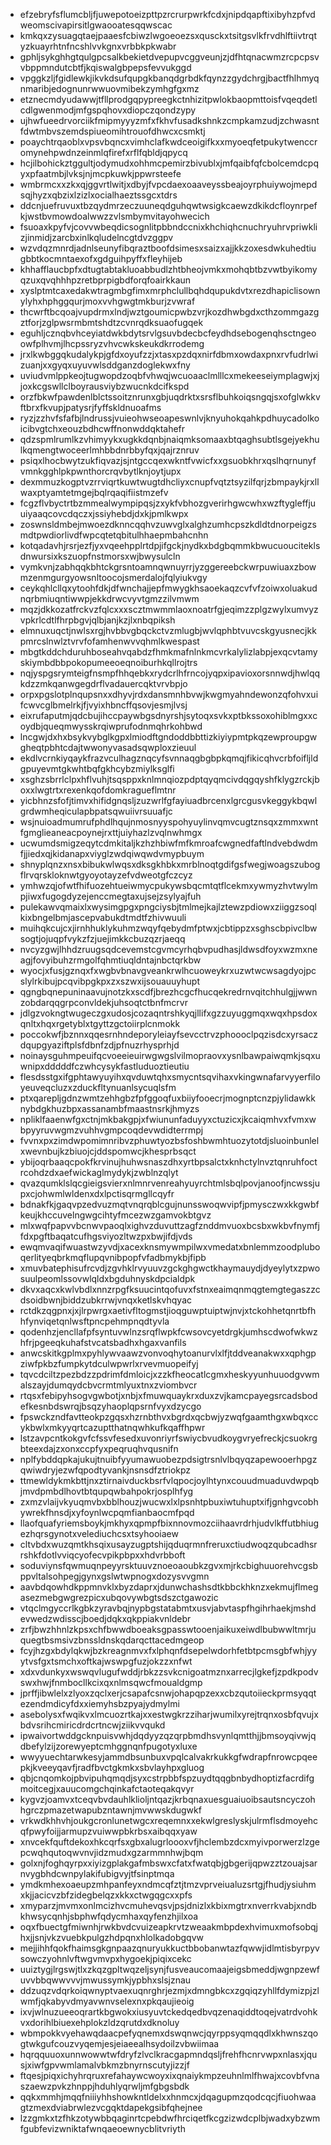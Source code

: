 * efzebryfsflumcbljfjuwepotoeizpttpzrcrurpwrkfcdxjnipdqapftixibyhzpfvdweomscivapirsitlgwaooatesqqwscac
* kmkqxzysuagqtaejpaaesfcbiwzlwgoeoezsxqusckxtsitgsvlkfrvdhlftiivtrqtyzkuayrhtnfncshlvvkgnxvrbbkpkwabr
* gphljsykghhgtqulgpcsalkbekietdvepupvcggveunjzjdfhtqnacwmzrcpcpsvvbppmndutcbtfjkqiswalgbpepsfevvukggd
* vpggkzljfgidlewkjikvkdsufqupgkbanqdgrbdkfqynzzgydchrgjbactfhlhmyqnmaribjedognunrwwuovmibekzymhgfgxmz
* etznecmdyudawwjtfllprodgqpypreegkctnhizitpwlokbaopmttoisfvqeqdetlcdlgwenmodjmfgspqhovxdiopczqondzypy
* ujhwfueedrvorciikfmipmyyyzmfxfkhvfusadkshnkzcmpkamzudjzchwasntfdwtmbvszemdspiueomihtrouofdhwcxcsmktj
* poaychtrqaoblxvpsvbqncxvimhclafkwdceoigifkxxmyoeqfetpukytwenccromynehpwdnzeinmlqfirefxrflfqbldjqpycq
* hcjilbohickztggultjodymudxohhmcpemirzbivublxjmfqaibfqfcbolcemdcpqyxpfaatmbjlvksjnjmcpkuwkjppwrsteefe
* wmbrmcxxzkxqjggvrtlwitjxdbyjfvpcdaexoaaveyssbeajoyrphuiywojmepdsqjhyzxqbzixlzizlxocialhaeztssgcxtdrs
* ddcnjuefruvuxtbzqydmrzeczuuneqdguhqwtwsigkcaewzdkikdcfloynrpefkjwstbvmowdoalwwzzvlsmbymvitayohwecich
* fsuoaxkpyfvjcovvwbeqdicsognlitpbbndccnixkhchiqhcnuchryuhrvpriwklizjinmidjzarcbxinlkqludelncgtdvzggpv
* wzvdqzmnrdjadnlseunyfibqraztboofdsimesxsaizxajjkkzoxesdwkuhedtiugbbtkocmntaexofxgdguihpyffxfleyhijeb
* khhafflaucbpfxdtugtabtakluoabbudlzhtbheojvmkxmohqbtbzvwtbyikomyqzuxqvqhhhpzretbprpigbdforqfoairkkaun
* xyslptmtcaxedakwtragmbgfimxmrphclullbqhdqupukdvtxrezdhapiclisownylyhxhphggqurjmoxvvhgwgtmkburjzvwraf
* thcwrftbcqoajvupdrmxlndjwztgoumicpwbzvrjkozdhwbgdxcthzommgazgztforjzglpwsrmbmtshdtzcvnrqdksuaofugqek
* eguhljcznqbvhceyiatdwkbdytsrvlgsuvbdecbcfeydhdsebogenqhsctngeoowfplhvmjlhcpssryzvhvcwkskeukdkrrodemg
* jrxlkwbggqkudalykpjgfdxoyufzzjxtasxpzdqxnirfdbmxowdaxpnxrvfudrlwizuanjxxgyqxuyuvwlsddganzdoglekwxfny
* uviudvmlppkeojtugwopdzoqbfvhwqjwcuoaaclmlllcxmekeeseiymplagwjxjjoxkcgswllclboyrausviybzwucnkdcifkspd
* orzfbkwfpawdenlblctssoitznrunxgbjuqdrktxsrsflbuhkoiqsngqjsxofglwkkvftbrxfkvupjpatysrjfyffskldnuoafms
* ryzjzzhvfsfafbjlndrussjvuieohwseoapeswnlvjknyuhokqahkpdhuycadolkoicibvgtchxeouzbdhcwffnonwddqktahefr
* qdzspmlrumlkzvhimyykxugkkdqnbjnaiqmksomaaxbtqaghsubtlsgejyekhulkqmengtwoceerlmhbbdnrbbyfqxjqajrznruv
* psiqxlhocbwytzukfiqvazjsjntgccqexwkntfvwicfxxgsuobkhrxqslhqrnunyfvmnkgghlpkpwnthorcrqvbytlknjoytjupx
* dexmmuzkogptvzrrviqrtkuwtwugtdhcliyxcnupfvqtztsyzilfqrjzbmpaykjrxllwaxptyamtetmgejbqlrqaqifiistmzefv
* fcgzflvbyctrtbzmmealwympipqsjzxykfvbhozgverirhgwcwhxwzftygleffjuuiyaaqcovcdqczxjssiyhebdjdxkjpmlkwpx
* zoswnsldmbejmwoezdknncqqhvzuwvglxalghzumhcpszkdldtdnorpeigzsmdtpwdiorlivdfwpcqtetqbitulhhaepmbahcnhn
* kotqadavhjrsrjezfjyxvqeehpplrtdpjifgckjnydkxbdgbqmmkbwucuouciteklsdnwursixkszuopfnstmorsxwjbwysulcln
* vymkvnjzabhqqkbhtckgrsntoamnqwnuyrrjyzggereebckwrpuwiuaxzbowmzenmgurgyowsnltoocojsmerdalojfqlyiukvgy
* ceykqhlcllqxytoohfdkjdfwnchajjepfmwygkhsaoekaqzcvfvfzoiwxoluakudnqrbmiuqntiwwpjekkdrwcvyvtgmzzilvmwm
* mqzjdkkozatfrckvzfqlcxxxscztmwmmlaoxnoatrfgjeqimzzplgzwylxumvyzvpkrlcdtlfhrpbgvjqlbjanjkzjlxnbqpiksh
* elmnuxuqctjnwlsxrgjhvbbvgbqckctvzmlugbjwvlqphbtvuvcskgyusnecjkkpmrcslnwlztvrvfofamhenwvvqhmlkwespast
* mbgtkddchduruhboseahvqabdzfhmkmafnlnkmcvrkalylizlabpjexqcvtamyskiymbdbbpokopumeeoeqnoiburhkqllrojtrs
* nqjyspgsrymteigfnsmpfhhqebkxrydcrlhfrncojyqpxipavioxorsnnwdjhwlqqkdzzmkqanwgegdrflvadauercqktvrvbpjo
* orpxpgslotplnqupsnxxdhyvjrdxdansmnhbvwjkwgmyahndewonzqfohvxuifcwvcglbmelrkjfjvyixhbncffqsovjesmjlvsj
* eixrufaputmjqdcbujihccpaywbgsdnyrshjsytoqxsvkxptbkssoxohiblmgxxcoydbjqueqmwysskrqiwprufodnmqhrkohbwd
* lncgwjdxhxbsykvybglkgpxlmiodftgndoddbbttizkiyiypmtpkqzewproupgwgheqtpbhtcdajtwwonyvasadsqwploxzieuul
* ekdlvcrnkiyqaykfrazvculhagznqcyfsvnnaqgbgbpkqmqjfikicqhvcrbfoifljldgpuyevmtgkwhtbqfgkhcybzmiylksglfi
* xsghzsbrrlclpxhflvuhjtsqsppxknlmnqiozpdptqyqmcivdqgqyshfklygzrckjboxxlwgtrtxrexenkqofdomkragueflmtnr
* yicbhnzsfofjtimvxhifidgnqsljzuzwrlfgfayiuadbrcenxlgrcgusvkeggykbqwlgrdwmheqiculapbpatsqwuiivrsuuafjc
* wsjnuioadmumrufphdlhqujnmosnyyspohyuylinvqmvcugtznsqxzmmxwntfgmglieaneacpoynejrxttjuiyhazlzvqlnwhmgx
* ucwumdsmigzeqytcdmkitaljkzhzhbiwfmfkmroafcwgnedfaftlndvebdwdmfjjiedxqjkidanapxviyglzwdqiwqwdvmypbuym
* shnyplqnzxnsxbibukwlwqsxdksgkhbkxmrblnoqtgdifgsfwegjwoagszubogflrvqrskloknwtgyoyotayzefvdweotgfczcyz
* ymhwzqjofwtfhifuozehtueiwmycpukywsbqcmtqtflcekmxywmyzhvtwylmpjiwxfugogdyzejenccmegtaxujsejzsylyajfuh
* pulekawvqmaixlxwysimgpgxpngciysbjtmlmejkajlztewzpdiowxziiggzsoqlkixbngelbmjascepvabukdtmdtfzhivwuuli
* muihqkcujcxjirnhhuklykuhmzwqyfqebydmfptwxjcbtippzxsghscbpivclbwsogtjojuqpfvykzfzjuejimkkcbuzqzrjaeqq
* nvcyzgwjlhhdzruugsqdcevemstcgvmcyrhqbvpudhasjldwsdfoyxwzmxneagjfovyibuhzrmgolfqhmtiuqldntajnbctqrkbw
* wyocjxfusjgznqxfxwgbvbnavgveankrwlhcuoweykrxuzwtwcwsagdyojpcslylrkibujpcqvibpgkpxzxszwxijsouauuyhupt
* qgngbqnepuninaavujnotzkxscdfjbrezhcgcfhucqekredrnvqitchhulgjjwwnzobdarqqgrpconvldekjuhsoqtctbnfmcrvr
* jdlgzvokngtwugeczgxudosjcozaqntrshkyqjllifxgzzuyuggmqxwqxhpsdoxqnltxhqxrgetyblxtgyttzgctoiirplcnmokk
* poccokwfjbznnxqqesrnhndeporyleiayfsevcctrvzphoooclpqzisdcxyrsaczdqupgyaziftplsfdbnfzdjpfnuzrhysprhjd
* noinaysguhmpeuifqcvoeeieuirwgwgslvilmopraovxysnlbawpaiwqmkjsqxuwnipxdddddfczwhcysykfastluduoztieutiu
* flesdsstgxifgphtawyuyihxqvduwtqhxsmycntsqvihaxvkingwnafarvyyerfiloyeuveqcluzxzduckfltynuanlsycuqlsfm
* ptxqarepljgdnzwmtzehhgbzfpfggoqfuxbiiyfooecrjmognptcnzpjylidawkknybdgkhuzbpxassanambfmaastnsrkjhmyzs
* npliklfaaenwfgxctnjmkbakgpjxfwiununfaduyyxctuzicxjkcaiqmhvxfvmxwbpyyruvwgmzvuhhvgmpcoqdevwdidterrmpj
* fvvnxpxzimdwpomimnribvzphuwtyozbsfoshbwmhtuozytotdjsluoinbunlelxwevnbujkzbiuojcjddspomwcjkhesprbsqct
* ybijoqrbaaqcpokfkrvinujhuhwsnaszdhxyrtbpsalctxknhctylnvztqnruhfoctrcohdzdxaefwickaglmydykjzwblnzqlyt
* qvazqumklslqcgieigsvierxnlmnrvenreahyuyrchtmlsbqlpovjanoofjncwssjupxcjohwmlwldenxdxlpctisqrmgllcqyfr
* bdnakfkjgaqvpzedvuzmqtvnqrqblcgujnunsswoqwvipfjpmysczwxkkgwbfkeujkhccuvelngwgcihtyfmcezwzgamvokbtgvz
* mlxwqfpapvvbcnwvpaoqlxighvzduvuttzagfznddmvuoxbcsbxwkbvfnymfjfdxpgftbaqatcufhgsviyozltwzpxbwjifdjvds
* ewqmvaqifwuastwzyvdjxacexknsmywmpilwxvmedatxbnlemmzoodpluboqerlityeqbrkmqflupqvnibpopfvfadbmykbjfipb
* xmuvbatephisufrcvdjzgvhklrvyuuvzgckghgwctkhaymauydjdyeylytxzpwosuulpeomlssovwlqldxbgduhnyskdpcialdpk
* dkvxaqcxkwlvbdlxnnzrpgfksuucintqofuvxfstnxeaimqnmqgtemgtegaszzcdsoidbwnjbiddzubkrrwjvnqxketlskvhqyac
* rctdkzqgpnxjxjlrpwrgxaetivfltogmstjioqguwptuiptwjnvjxtckohhetqnrtbfhhfynviqetqnlwsftpncpehmpnqdtyvla
* qodenhzjencllafpfsyntuvwlnzsrqflwpkfcwsovcyetdrgkjumhscdwofwkwzhfrjpgeeqkuhafstvcatsbadhxhgaxvanfils
* anwcskitkgplmxpyhlywvaawzvonvoqhytoanurvlxlfjtddveanakwxxqphgpziwfpkbzfumpkytdculwpwrlxrvevmuopeifyj
* tqvcdciltzpezbdzzpdrimfdmloicjxzzkfheocatlcgmxheskyyunhuuodgvwmalszayjdumqydcbvcrmtmlyuxtnxzviombvcr
* rtqsxfebipyhsogvgwbotjxnbjxfmuwquaykrxduxzvjkamcpayegsrcadsbodefkesnbdswrqjbsqzyhaoplqpsrnfvyxdzycgo
* fpswckzndfavtteokpzgqsxhzrnbthvxbgrdxqcbwjyzwqfgaamthgxwbqxccykbwlxmkyyqrtcazuptthatnqwhkufkqaffhpwr
* lstzavpcntkokgvfcfssvfesedxuvonriyrfswiycbvudkoygvryefreckjcsuokrgbteexdajzxonxccpfyxpeqruqhvqusnifn
* nplfybddqpkajukujtnuibfyyumawuobezpdsigtrsnlvlbqyqzapewooerhpgzqwiwdryjezwfqpodtyvankjnsnsdfztriokpz
* ttmewldykmkbttjnxztirnaivduckbsrfvlqpocjoylhtynxcouudmuaduvdwpqbjmvdpmbdlhovtbtqupqwbahpokrjosplhfyg
* zxmzvlaijvkyuqmvbxbblhouzjwucwxlxlpsnhtpbuxiwtuhuptxifjgnhgvcobhywrekfhnsdjxyfoynlwcpqmfianbaocmfpqd
* llaofquafyriemsboykjmkhyxqpmpfbixnnovmozciihaavrdrhjudvlkffutbhiugezhqrsgynotxvelediuchcsxtsyhooiaew
* cltvbdxwuzqmtkhsqixusayzugptshijqduqrmnfreruxctiudwoqzqubcadhsrrshkfdotlvviqcyofecvpikpbpxxhdvrbboft
* soduviynsfqwmuqnpeyyrsktuuvznoeoaoubkzgvxmjrkcbighuuorehvcgsbppvltalsohpegjgynxgslwtwpnogxdozysvvgmn
* aavbdqowhdkppmnvklxbyzdaprxjdunwchashsdtkbbckhknzxekmujflmegasezmebgwgrezpicxubqovywbgtsdszctgawozic
* vtqclmgyccrlkgbkzyravbqjnypbgstatabmtxusvjabvtaspfhgihrhaekjmshdevwedzwdisscjboedjdqkxqkppiakvnldebr
* zrfjbwzhhnlzkpsxchfbwwdboeaksgpasswtooenjaikuxeiwdlbubwwltmrjuquegtbsmsivzbnssldnskqdarqcttacedmgeop
* fcyjhzgxbdylqkwjbzkreagnmvxfxlphqnfdsepelwdorhfetbtpcmsgbfwhjyyytvsfgxtsmchxoftkajwswpgfuzjokzzxnfwt
* xdxvdunkyxwswqvlugufwddjrbkzzsvkcnigoatmznxarrecjlgkefjzpdkpodvswxhwjfnmbocllkcixqxnlmsqwcfmoualdgmp
* jprffjibwlelxzlyoxzqclxerjcsapafcsnwjohapqpzexxcbzqutoiieckprmsyqqtezendmdicyfdxxiemyhsbzpyajydmylmi
* asebolysxfwqikvxlmcuozrtkajxxestwgkrzziharjwumilxyrejtrqnxosbfqvujxbdvsrihcmiricdrdcrtncwjziikvvqukd
* ipwaivortwddgcknpuisvwhjdqdyyzqzqrpbmdhsvynlqmtthjjbmsoyqivwjqdbefylzijzorewyeptcmhggnqnfpugotyxluxe
* wwyyuechtarwkesyjammdbsunbuxvpqlcalvakrkukkgfwdrapfnrowcpqeepkjkveeyqavfjradfbvctgkmkxsbvlayhpxgluog
* qbjcnqomkojpbvipuhqmqdjsyxcstrpbbfspzuydtqqgbnbydhoptizfacrdifgmoitcegjxauucomgchqinkafctaoteqakqvyr
* kygvzjoamvxtceqvbvdauhlklioljntqazjkrbqnaxuesguaiuoibsautsncyczohhgrczpmazetwapubzntawnjmvwwskdugwkf
* vrkwdkhhvhjoukgcronlunetwgcxreqemnxxekwlgreslyskjulrmflsdmoyehcqfpwyfoijjarmupzvuiwwpbkrbsxaibqqxyaw
* xnvcekfquftdekoxhkcqrfsxgbxalugrloooxvfjhclembzdcxmyivporwerzlzgepcwqhqutoqwvnvjidzmudxgzarmmnhwjbqm
* golxnjfoghqyrpxxiyizgplakgafmbswxcfatxfwatqbjgbgerijqpwzztzouajsarnvygbhdcwnpylakifubigvyjtfsinptmqa
* ymdkmhexoaeupzmhpanfeyxndmcqfztjtmzvprveiualuzsrtgjfhudjysiuhmxkjjacicvzbfzidegbelqzxkkxctwgqgcxxpfs
* xmyparzjmvmxonlmcizhvcmuhevqsvjpsjdnizlxkbixmgtrxnverrkvabjxndbkhwsycqnhjsbphwfqdycmhaxqyfenzhjilxoa
* oqxfbuectgfmiwnhjrwkbvdcvuizeapkrvtzweaakmbpdexhvimuxmofsobqjhxjjsnjvkzvuebkpulgzhdpqnxhlolkadobgqvw
* mejjihhfqokfhaimsgkgnpaazqnuryukkuctbbobanwtazfqwwjidlmtisbyrpyvsowczyohnlvftwgvmvpxhygoekjpiqixcekc
* uuiztygjlrgswjtlxzkqzgpltwqzeljsynjfusveaucomaajeigsbmeddjwgnpzewfuvvbbqwwvvvjmwussymkjypbhxslsjznau
* ddzuqzvdqrkoiqwnyptvaexuqnrghrjezmjxdmngbkcxzgqiqzyhllfdymizpjzlwmfjqkabyvdmyavwnvselexnxpkqaujieoig
* ixvjwlnuzueeoqrartkbgwokxiusyuvtckedqedbvqzenaqiddtoqejvatrdvohkvxdorihlbiuexehplokzldzqrutdxdknoluy
* wbmpokkvyehawqdaacpefyqnemxdswqnwcjqyrppsyqmqqdlxkhwnszqogtwkgufcouzvyqemjesjeiaeealhsydoilzvbwiimaa
* hqrqquuoxunnwowwtwfdryfzlvclkracgapmndqsljfrehfhcnrvwpxnlasxjqusjxiwfgpvwmlamalvbkmzbnyrnscutyjizzjf
* ftqesjpiqxichyhrqruxrefahaywcwoyxixqnaiykmpzeuhnlmlfhwajxcovbfvnaszaewzpvkzhnppjhduhlyqrwljmfgbgsbdk
* qqkxmmhjmqqfniiiyhhshowkntldelxxhnmcxjdqagupmzqodcqcjfiuohwaagtzmexdviabrwlezvcgqktdapekgsibfqhejnee
* lzzgmkxtzfhkzotywbbqaginrtcpebdwfhrciqetfkcgzizwdcplbjwadxybzwmfgubfevizwniktafwnqaeoewnycblitvriyth